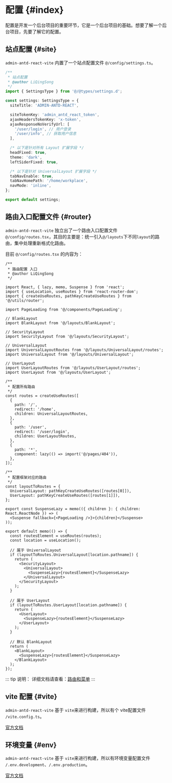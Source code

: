 # 配置 {#index}

配置是开发一个后台项目的重要环节，它是一个后台项目的基础。想要了解一个后台项目，先要了解它的配置。

## 站点配置 {#site}

`admin-antd-react-vite` 内置了一个站点配置文件 `@/config/settings.ts`。

```ts
/**
 * 站点配置
 * @author LiQingSong
 */
import { SettingsType } from '@/@types/settings.d';

const settings: SettingsType = {
  siteTitle: 'ADMIN-ANTD-REACT',

  siteTokenKey: 'admin_antd_react_token',
  ajaxHeadersTokenKey: 'x-token',
  ajaxResponseNoVerifyUrl: [
    '/user/login', // 用户登录
    '/user/info', // 获取用户信息
  ],

  /* 以下是针对所有 Layout 扩展字段 */
  headFixed: true,
  theme: 'dark',
  leftSiderFixed: true,

  /* 以下是针对 UniversalLayout 扩展字段 */
  tabNavEnable: true,
  tabNavHomePath: '/home/workplace',
  navMode: 'inline',
};

export default settings;

```

## 路由入口配置文件 {#router}

`admin-antd-react-vite` 独立出了一个路由入口配置文件 `@/config/routes.tsx`，其目的主要是：统一引入`@/layouts`下不同`layout`的路由，集中处理重新格式化路由。

目前 `@/config/routes.tsx` 的内容为：

```tsx
/**
 * 路由配置 入口
 * @author LiQingSong
 */

import React, { lazy, memo, Suspense } from 'react';
import { useLocation, useRoutes } from 'react-router-dom';
import { createUseRoutes, pathKeyCreateUseRoutes } from '@/utils/router';

import PageLoading from '@/components/PageLoading';

// BlankLayout
import BlankLayout from '@/layouts/BlankLayout';

// SecurityLayout
import SecurityLayout from '@/layouts/SecurityLayout';

// UniversalLayout
import UniversalLayoutRoutes from '@/layouts/UniversalLayout/routes';
import UniversalLayout from '@/layouts/UniversalLayout';

// UserLayout
import UserLayoutRoutes from '@/layouts/UserLayout/routes';
import UserLayout from '@/layouts/UserLayout';

/**
 * 配置所有路由
 */
const routes = createUseRoutes([
  {
    path: '/',
    redirect: '/home',
    children: UniversalLayoutRoutes,
  },
  {
    path: '/user',
    redirect: '/user/login',
    children: UserLayoutRoutes,
  },
  {
    path: '*',
    component: lazy(() => import('@/pages/404')),
  },
]);

/**
 * 配置框架对应的路由
 */
const layoutToRoutes = {
  UniversalLayout: pathKeyCreateUseRoutes([routes[0]]),
  UserLayout: pathKeyCreateUseRoutes([routes[1]]),
};

export const SuspenseLazy = memo(({ children }: { children: React.ReactNode }) => (
  <Suspense fallback={<PageLoading />}>{children}</Suspense>
));

export default memo(() => {
  const routesElement = useRoutes(routes);
  const location = useLocation();

  // 属于 UniversalLayout
  if (layoutToRoutes.UniversalLayout[location.pathname]) {
    return (
      <SecurityLayout>
        <UniversalLayout>
          <SuspenseLazy>{routesElement}</SuspenseLazy>
        </UniversalLayout>
      </SecurityLayout>
    );
  }

  // 属于 UserLayout
  if (layoutToRoutes.UserLayout[location.pathname]) {
    return (
      <UserLayout>
        <SuspenseLazy>{routesElement}</SuspenseLazy>
      </UserLayout>
    );
  }

  // 默认 BlankLayout
  return (
    <BlankLayout>
      <SuspenseLazy>{routesElement}</SuspenseLazy>
    </BlankLayout>
  );
});

```

::: tip 说明：
详细文档请查看：[路由和菜单](/guide/essentials/router-and-menu.md)
:::



## vite 配置 {#vite}

`admin-antd-react-vite` 基于 `vite`来进行构建，所以有个 vite配置文件 `/vite.config.ts`。

[官方文档](https://cn.vitejs.dev/config/)


## 环境变量 {#env}
`admin-antd-react-vite` 基于 `vite`来进行构建，所以有环境变量配置文件 `/.env.development`、`/.env.production`。

[官方文档](https://cn.vitejs.dev/guide/env-and-mode.html)


